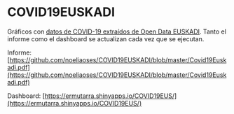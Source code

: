 # COVID19EUSKADI
Gráficos con [datos de COVID-19 extraídos de Open Data EUSKADI](https://opendata.euskadi.eus/catalogo/-/evolucion-del-coronavirus-covid-19-en-euskadi/). Tanto el informe como el dashboard se actualizan cada vez que se ejecutan.

Informe:
[https://github.com/noeliaoses/COVID19EUSKADI/blob/master/Covid19Euskadi.pdf](https://github.com/noeliaoses/COVID19EUSKADI/blob/master/Covid19Euskadi.pdf)

Dashboard: 
[https://ermutarra.shinyapps.io/COVID19EUS/](https://ermutarra.shinyapps.io/COVID19EUS/)


